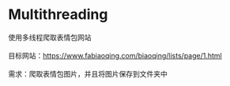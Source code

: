 # Multithreading
使用多线程爬取表情包网站<br/><br/>
目标网站：https://www.fabiaoqing.com/biaoqing/lists/page/1.html<br/><br/>
需求：爬取表情包图片，并且将图片保存到文件夹中
